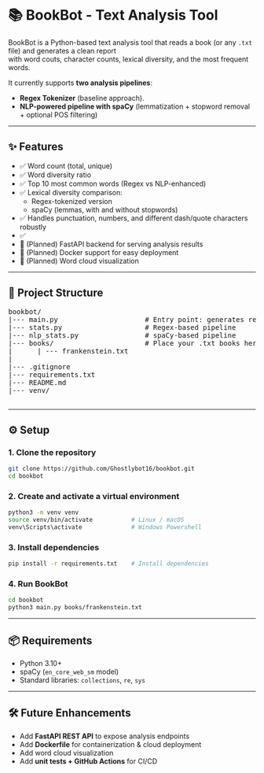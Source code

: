 # 📚 BookBot - Text Analysis Tool

BookBot is a Python-based text analysis tool that reads a book (or any `.txt` file) and generates a clean report<br> 
with word couts, character counts, lexical diversity, and the most frequent words.

It currently supports **two analysis pipelines**:
- **Regex Tokenizer** (baseline approach).
- **NLP-powered pipeline with spaCy** (lemmatization + stopword removal + optional POS filtering)



---

## ✨ Features

- ✅ Word count (total, unique)
- ✅ Word diversity ratio
- ✅ Top 10 most common words (Regex vs NLP-enhanced)
- ✅ Lexical diversity comparison:
    - Regex-tokenized version
    - spaCy (lemmas, with and without stopwords)
- ✅ Handles punctuation, numbers, and different dash/quote characters robustly
- ✅
- 🚧 (Planned) FastAPI backend for serving analysis results
- 🚧 (Planned) Docker support for easy deployment
- 🚧 (Planned) Word cloud visualization


---


## 📂 Project Structure

<pre>
bookbot/
|--- main.py                     # Entry point: generates reports
|--- stats.py                    # Regex-based pipeline
|--- nlp_stats.py                # spaCy-based pipeline
|--- books/                      # Place your .txt books here
|      | --- frankenstein.txt
|
|--- .gitignore
|--- requirements.txt
|--- README.md
|--- venv/

</pre>

---

## ⚙️ Setup

### 1. Clone the repository
```bash
git clone https://github.com/Ghostlybot16/bookbot.git
cd bookbot
```

### 2. Create and activate a virtual environment
```bash
python3 -m venv venv               
source venv/bin/activate           # Linux / macOS
venv\Scripts\activate              # Windows Powershell
```

### 3. Install dependencies
```bash
pip install -r requirements.txt    # Install dependencies
```

### 4. Run BookBot
```bash
cd bookbot
python3 main.py books/frankenstein.txt
```

---


## 📦 Requirements
- Python 3.10+
- spaCy (```en_core_web_sm``` model)
- Standard libraries: ```collections```, ```re```, ```sys```


---

## 🛠 Future Enhancements
- Add **FastAPI REST API** to expose analysis endpoints
- Add **Dockerfile** for containerization & cloud deployment
- Add word cloud visualization
- Add **unit tests + GitHub Actions** for CI/CD